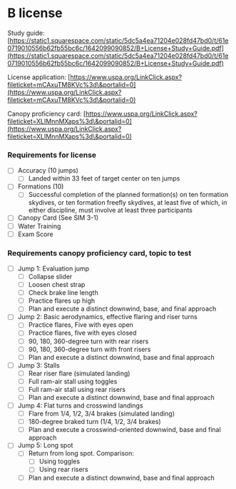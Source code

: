 # B license

Study guide: [https://static1.squarespace.com/static/5dc5a4ea71204e028fd47bd0/t/61e0719010556b62fb55bc6c/1642099090852/B+License+Study+Guide.pdf](https://static1.squarespace.com/static/5dc5a4ea71204e028fd47bd0/t/61e0719010556b62fb55bc6c/1642099090852/B+License+Study+Guide.pdf)

License application: [https://www.uspa.org/LinkClick.aspx?fileticket=mCAxuTM8KVc%3d\&portalid=0](https://www.uspa.org/LinkClick.aspx?fileticket=mCAxuTM8KVc%3d\&portalid=0)

Canopy proficiency card: [https://www.uspa.org/LinkClick.aspx?fileticket=XLIMnnMXaps%3d\&portalid=0](https://www.uspa.org/LinkClick.aspx?fileticket=XLIMnnMXaps%3d\&portalid=0)

### Requirements for license

* [ ] Accuracy (10 jumps)
  * [ ] Landed within 33 feet of target center on ten jumps
* [ ] Formations (10)
  * [ ] Successful completion of the planned formation(s) on ten formation skydives, or ten formation freefly skydives, at least five of which, in either discipline, must involve at least three participants
* [ ] Canopy Card (See SIM 3-1)
* [ ] Water Training
* [ ] Exam Score

### Requirements canopy proficiency card, topic to test

* [ ] Jump 1: Evaluation jump
  * [ ] Collapse slider
  * [ ] Loosen chest strap
  * [ ] Check brake line length
  * [ ] Practice flares up high
  * [ ] Plan and execute a distinct downwind, base, and final approach
* [ ] Jump 2: Basic aerodynamics, effective flaring and riser turns
  * [ ] Practice flares, Five with eyes open
  * [ ] Practice flares, five with eyes closed
  * [ ] 90, 180, 360-degree turn with rear risers
  * [ ] 90, 180, 360-degree turn with front risers
  * [ ] Plan and execute a distinct downwind, base and final approach
* [ ] Jump 3: Stalls
  * [ ] Rear riser flare (simulated landing)
  * [ ] Full ram-air stall using toggles
  * [ ] Full ram-air stall using rear risers
  * [ ] Plan and execute a distinct downwind, base and final approach
* [ ] Jump 4: Flat turns and crosswind landings
  * [ ] Flare from 1/4, 1/2, 3/4 brakes (simulated landing)
  * [ ] 180-degree braked turn (1/4, 1/2, 3/4 brakes)
  * [ ] Plan and execute a crosswind-oriented downwind, base and final approach
* [ ] Jump 5: Long spot
  * [ ] Return from long spot. Comparison:
    * [ ] Using toggles
    * [ ] Using rear risers
  * [ ] Plan and execute a distinct downwind, base and final approach
